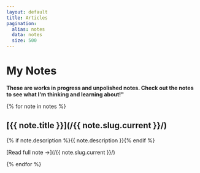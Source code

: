 ```yaml
---
layout: default
title: Articles
pagination:
  alias: notes
  data: notes
  size: 500
---
```


# My Notes

**These are works in progress and unpolished notes. Check out the notes to see what I'm thinking and learning about!"**

{% for note in notes %}

## [{{ note.title }}](/{{ note.slug.current }}/)

{% if note.description %}{{ note.description }}{% endif %}

[Read full note &rarr;](/{{ note.slug.current }}/)

{% endfor %}
